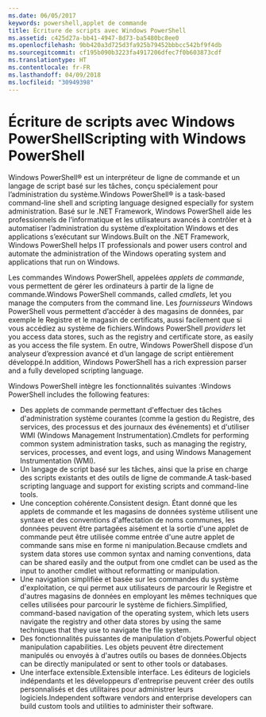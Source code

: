 ```yaml
---
ms.date: 06/05/2017
keywords: powershell,applet de commande
title: Écriture de scripts avec Windows PowerShell
ms.assetid: c425d27a-bb41-4947-8d73-ba5480bc8ee0
ms.openlocfilehash: 9bb420a3d725d3fa925b79452bbbcc542bf9f4db
ms.sourcegitcommit: cf195b090b3223fa4917206dfec7f0b603873cdf
ms.translationtype: HT
ms.contentlocale: fr-FR
ms.lasthandoff: 04/09/2018
ms.locfileid: "30949398"
---
```

# <a name="scripting-with-windows-powershell"></a><span data-ttu-id="29717-103">Écriture de scripts avec Windows PowerShell</span><span class="sxs-lookup"><span data-stu-id="29717-103">Scripting with Windows PowerShell</span></span>

<span data-ttu-id="29717-104">Windows PowerShell® est un interpréteur de ligne de commande et un langage de script basé sur les tâches, conçu spécialement pour l’administration du système.</span><span class="sxs-lookup"><span data-stu-id="29717-104">Windows PowerShell® is a task-based command-line shell and scripting language designed especially for system administration.</span></span> <span data-ttu-id="29717-105">Basé sur le .NET Framework, Windows PowerShell aide les professionnels de l’informatique et les utilisateurs avancés à contrôler et à automatiser l’administration du système d’exploitation Windows et des applications s’exécutant sur Windows.</span><span class="sxs-lookup"><span data-stu-id="29717-105">Built on the .NET Framework, Windows PowerShell helps IT professionals and power users control and automate the administration of the Windows operating system and applications that run on Windows.</span></span>

<span data-ttu-id="29717-106">Les commandes Windows PowerShell, appelées *applets de commande*, vous permettent de gérer les ordinateurs à partir de la ligne de commande.</span><span class="sxs-lookup"><span data-stu-id="29717-106">Windows PowerShell commands, called *cmdlets*, let you manage the computers from the command line.</span></span> <span data-ttu-id="29717-107">Les *fournisseurs* Windows PowerShell vous permettent d’accéder à des magasins de données, par exemple le Registre et le magasin de certificats, aussi facilement que si vous accédiez au système de fichiers.</span><span class="sxs-lookup"><span data-stu-id="29717-107">Windows PowerShell *providers* let you access data stores, such as the registry and certificate store, as easily as you access the file system.</span></span> <span data-ttu-id="29717-108">En outre, Windows PowerShell dispose d’un analyseur d’expression avancé et d’un langage de script entièrement développé.</span><span class="sxs-lookup"><span data-stu-id="29717-108">In addition, Windows PowerShell has a rich expression parser and a fully developed scripting language.</span></span>

<span data-ttu-id="29717-109">Windows PowerShell intègre les fonctionnalités suivantes :</span><span class="sxs-lookup"><span data-stu-id="29717-109">Windows PowerShell includes the following features:</span></span>

- <span data-ttu-id="29717-110">Des applets de commande permettant d'effectuer des tâches d'administration système courantes (comme la gestion du Registre, des services, des processus et des journaux des événements) et d'utiliser WMI (Windows Management Instrumentation).</span><span class="sxs-lookup"><span data-stu-id="29717-110">Cmdlets for performing common system administration tasks, such as managing the registry, services, processes, and event logs, and using Windows Management Instrumentation (WMI).</span></span>
- <span data-ttu-id="29717-111">Un langage de script basé sur les tâches, ainsi que la prise en charge des scripts existants et des outils de ligne de commande.</span><span class="sxs-lookup"><span data-stu-id="29717-111">A task-based scripting language and support for existing scripts and command-line tools.</span></span>
- <span data-ttu-id="29717-112">Une conception cohérente.</span><span class="sxs-lookup"><span data-stu-id="29717-112">Consistent design.</span></span> <span data-ttu-id="29717-113">Étant donné que les applets de commande et les magasins de données système utilisent une syntaxe et des conventions d'affectation de noms communes, les données peuvent être partagées aisément et la sortie d'une applet de commande peut être utilisée comme entrée d'une autre applet de commande sans mise en forme ni manipulation.</span><span class="sxs-lookup"><span data-stu-id="29717-113">Because cmdlets and system data stores use common syntax and naming conventions, data can be shared easily and the output from one cmdlet can be used as the input to another cmdlet without reformatting or manipulation.</span></span>
- <span data-ttu-id="29717-114">Une navigation simplifiée et basée sur les commandes du système d'exploitation, ce qui permet aux utilisateurs de parcourir le Registre et d'autres magasins de données en employant les mêmes techniques que celles utilisées pour parcourir le système de fichiers.</span><span class="sxs-lookup"><span data-stu-id="29717-114">Simplified, command-based navigation of the operating system, which lets users navigate the registry and other data stores by using the same techniques that they use to navigate the file system.</span></span>
- <span data-ttu-id="29717-115">Des fonctionnalités puissantes de manipulation d'objets.</span><span class="sxs-lookup"><span data-stu-id="29717-115">Powerful object manipulation capabilities.</span></span> <span data-ttu-id="29717-116">Les objets peuvent être directement manipulés ou envoyés à d'autres outils ou bases de données.</span><span class="sxs-lookup"><span data-stu-id="29717-116">Objects can be directly manipulated or sent to other tools or databases.</span></span>
- <span data-ttu-id="29717-117">Une interface extensible.</span><span class="sxs-lookup"><span data-stu-id="29717-117">Extensible interface.</span></span> <span data-ttu-id="29717-118">Les éditeurs de logiciels indépendants et les développeurs d'entreprise peuvent créer des outils personnalisés et des utilitaires pour administrer leurs logiciels.</span><span class="sxs-lookup"><span data-stu-id="29717-118">Independent software vendors and enterprise developers can build custom tools and utilities to administer their software.</span></span>